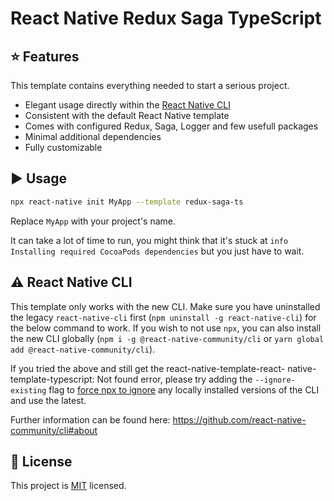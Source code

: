 # React Native Redux Saga TypeScript

## :star: Features

This template contains everything needed to start a serious project.

- Elegant usage directly within the [React Native CLI](https://github.com/react-native-community/cli)
- Consistent with the default React Native template
- Comes with configured Redux, Saga, Logger and few usefull packages
- Minimal additional dependencies
- Fully customizable

## :arrow_forward: Usage

```sh
npx react-native init MyApp --template redux-saga-ts
```

Replace `MyApp` with your project's name.

It can take a lot of time to run, you might think that it's stuck at 
`info Installing required CocoaPods dependencies` but you just have to wait.

## :warning: React Native CLI

This template only works with the new CLI. Make sure you have uninstalled the legacy `react-native-cli` first (`npm uninstall -g react-native-cli`) for the below command to work. If you wish to not use `npx`, you can also install the new CLI globally (`npm i -g @react-native-community/cli` or `yarn global add @react-native-community/cli`).

If you tried the above and still get the react-native-template-react- native-template-typescript: Not found error, please try adding the `--ignore-existing` flag to [force npx to ignore](https://github.com/npm/npx#description) any locally installed versions of the CLI and use the latest.

Further information can be found here: https://github.com/react-native-community/cli#about

## :bookmark: License

This project is [MIT](LICENSE) licensed.
